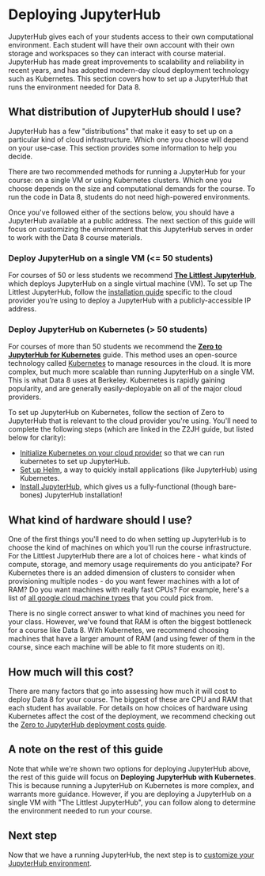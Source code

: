 # Deploying JupyterHub

JupyterHub gives each of your students access to their own
computational environment. Each student will have their own account with their own storage and workspaces so they can interact with course material. JupyterHub has made great improvements to scalability and reliability in recent years, and has adopted modern-day cloud deployment technology such as Kubernetes. This section
covers how to set up a JupyterHub that runs the environment needed for
Data 8.

## What distribution of JupyterHub should I use?

JupyterHub has a few "distributions" that make it easy to set up on a particular
kind of cloud infrastructure. Which one you choose will depend on your use-case.
This section provides some information to help you decide.

There are two recommended methods for running a JupyterHub for your course: on a single VM or using Kubernetes clusters.
Which one you choose depends on the size and computational demands for the course.
To run the code in Data 8, students do not need high-powered environments.

Once you've followed either of the sections below, you should have a JupyterHub available at a
public address. The next section of this guide will focus on customizing the
environment that this JupyterHub serves in order to work with the Data 8
course materials.

### Deploy JupyterHub on a single VM (<= 50 students)

For courses of 50 or less students we recommend
[**The Littlest JupyterHub**](https://the-littlest-jupyterhub.readthedocs.io/en/latest/), which deploys JupyterHub on a single virtual machine (VM). To set up The Littlest JupyterHub, follow the [installation guide](https://the-littlest-jupyterhub.readthedocs.io/en/latest/install/index.html) specific to the cloud provider you’re using to deploy a JupyterHub with a publicly-accessible IP address. 

### Deploy JupyterHub on Kubernetes (> 50 students)

For courses of more than 50 students we recommend the
[**Zero to JupyterHub for Kubernetes**](https://zero-to-jupyterhub.readthedocs.io/en/latest/) guide.
This method uses an open-source technology called [Kubernetes](https://kubernetes.io/)
to manage resources in the cloud. It is more complex, but much more scalable than
running JupyterHub on a single VM. This is what Data 8 uses at Berkeley.
Kubernetes is rapidly gaining popularity, and are generally easily-deployable
on all of the major cloud providers.

To set up JupyterHub on Kubernetes, follow the section of
Zero to JupyterHub that is relevant to the cloud
provider you're using. You'll need to complete the following steps (which are linked
in the Z2JH guide, but listed below for clarity):

* [Initialize Kubernetes on your cloud provider](https://zero-to-jupyterhub.readthedocs.io/en/latest/create-k8s-cluster.html)
  so that we can run kubernetes to set up JupyterHub.
* [Set up Helm](https://zero-to-jupyterhub.readthedocs.io/en/latest/setup-helm.html), a way to quickly install applications (like JupyterHub) using Kubernetes.
* [Install JupyterHub](https://zero-to-jupyterhub.readthedocs.io/en/latest/setup-jupyterhub.html),
  which gives us a fully-functional (though bare-bones) JupyterHub installation!


## What kind of hardware should I use?

One of the first things you'll need to do when setting up JupyterHub is to choose the kind
of machines on which you'll run the course infrastructure. For the Littlest JupyterHub there are a lot of choices here - what kinds of compute, storage, and memory usage requirements do you anticipate? For Kubernetes there is an added dimension of clusters to consider when provisioning multiple nodes -
do you want fewer machines with a lot of RAM? Do you want machines with really fast CPUs? For
example, here's a list of [all google cloud machine types](https://cloud.google.com/compute/docs/machine-types)
that you could pick from.

There is no single correct answer to what kind of machines you need for your class. However,
we've found that RAM is often the biggest bottleneck for a course like Data 8. With Kubernetes, we recommend
choosing machines that have a larger amount of RAM (and using fewer of them in the course, since
each machine will be able to fit more students on it).


<!--- Link Atharva JH guide when published -->
## How much will this cost?

There are many factors that go into assessing how much it will cost to deploy
Data 8 for your course. The biggest of these are CPU and RAM that each student
has available. For details on how choices of hardware using Kubernetes affect the cost of the
deployment, we recommend checking out the [Zero to JupyterHub deployment costs guide](https://zero-to-jupyterhub.readthedocs.io/en/latest/cost.html).


<!--- Remove when rest of guide includes TLJH -->
## A note on the rest of this guide

Note that while we're shown two options for deploying JupyterHub above,
the rest of this guide will focus on **Deploying JupyterHub with Kubernetes**.
This is because running a JupyterHub on Kubernetes is more complex,
and warrants more guidance. However, if you are deploying a JupyterHub on a single VM
with "The Littlest JupyterHub", you can follow along to determine the environment
needed to run your course.

## Next step
Now that we have a running JupyterHub, the next step is
to [customize your JupyterHub environment](customize_hub_environment).
